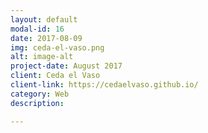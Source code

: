 ```yaml
---
layout: default
modal-id: 16
date: 2017-08-09
img: ceda-el-vaso.png
alt: image-alt
project-date: August 2017
client: Ceda el Vaso
client-link: https://cedaelvaso.github.io/
category: Web
description:

---
```

